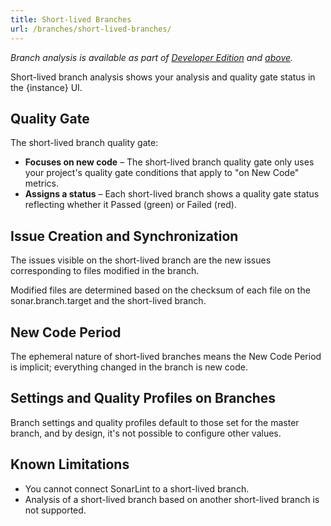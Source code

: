 ```yaml
---
title: Short-lived Branches
url: /branches/short-lived-branches/
---
```


<!-- sonarqube -->

_Branch analysis is available as part of [Developer Edition](https://redirect.sonarsource.com/editions/developer.html) and [above](https://www.sonarsource.com/plans-and-pricing/)._

<!-- /sonarqube -->

Short-lived branch analysis shows your analysis and quality gate status in the {instance} UI.

## Quality Gate

The short-lived branch quality gate:

* **Focuses on new code** – The short-lived branch quality gate only uses your project's quality gate conditions that apply to "on New Code" metrics.
* **Assigns a status** – Each short-lived branch shows a quality gate status reflecting whether it Passed (green) or Failed (red).

## Issue Creation and Synchronization

The issues visible on the short-lived branch are the new issues corresponding to files modified in the branch.

Modified files are determined based on the checksum of each file on the sonar.branch.target and the short-lived branch.

## New Code Period

The ephemeral nature of short-lived branches means the New Code Period is implicit; everything changed in the branch is new code.

## Settings and Quality Profiles on Branches

Branch settings and quality profiles default to those set for the master branch, and by design, it's not possible to configure other values.

## Known Limitations

* You cannot connect SonarLint to a short-lived branch.
* Analysis of a short-lived branch based on another short-lived branch is not supported.
